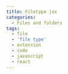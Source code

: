 ```yaml
---
title: Filetype jsx
categories:
  - Files and folders
tags:
  - file
  - 'file type'
  - extension
  - code
  - javascript
  - react
---
```

